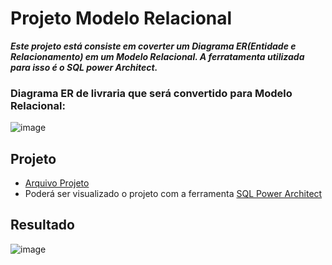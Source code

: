 # Projeto Modelo Relacional

***Este projeto está consiste em coverter um Diagrama ER(Entidade e Relacionamento) em um Modelo Relacional. 
A ferratamenta utilizada para isso é o SQL power Architect.***

### Diagrama ER de livraria que será convertido para Modelo Relacional:

![image](https://user-images.githubusercontent.com/86432208/157455029-10a30d8d-3a9a-497f-b91c-c417d7c48ac2.png)



## Projeto

- [Arquivo Projeto](https://github.com/dario-gms/Modelagem-de-Dados/blob/main/projeto.architect)
- Poderá ser visualizado o projeto com a ferramenta [SQL Power Architect](http://www.bestofbi.com/page/architect_download_os)


## Resultado

![image](https://user-images.githubusercontent.com/86432208/157660581-8287ce43-27dd-4f78-a89d-76060c120fef.png)

